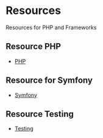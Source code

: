 # Resources

Resources for PHP and Frameworks

## Resource PHP

- [PHP](/php/index.md)

## Resource for Symfony

- [Symfony](/symfony/index.md)

## Resource Testing

- [Testing](/testing/index.md)
